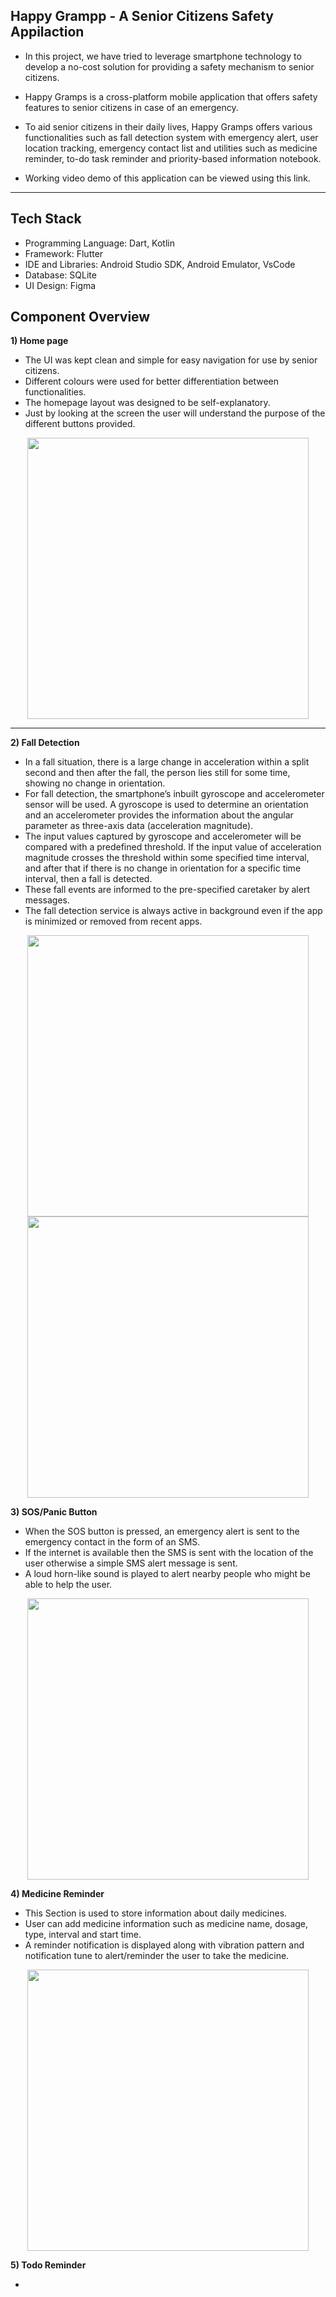 
## Happy Grampp - A Senior Citizens Safety Appilaction




<!-- 
<img src="https://user-images.githubusercontent.com/53030762/182968720-97b146ff-2943-4f64-b133-19d3d11f4fa3.png" align="right" height="280" />
Accidents can happen anytime and as older we get, the harder it becomes to bounce back from them. In such situations, having a safety mechanism not only gives senior citizens a sense of security, but also retains their freedom to perform outdoor activities.   -->

  
- In this project, we have tried to leverage smartphone technology to develop a no-cost solution for providing a safety mechanism to senior citizens.

- Happy Gramps is a cross-platform mobile application that offers safety features to senior citizens in case of an emergency.    
  
- To aid senior citizens in their daily lives, Happy Gramps offers various functionalities such as fall detection system with emergency alert, user location tracking, emergency contact list and utilities such as medicine reminder, to-do task reminder and priority-based information notebook.  
  
- Working video demo of this application can be viewed using this link.



<hr />

## Tech Stack
- Programming Language: Dart, Kotlin
- Framework: Flutter
- IDE and Libraries: Android Studio SDK, Android Emulator, VsCode
- Database: SQLite
- UI Design: Figma

## Component Overview

**1) Home page**

- The UI was kept clean and simple for easy navigation for use by senior citizens.  
- Different colours were used for better differentiation between functionalities.    
- The homepage layout was designed to be self-explanatory.    
- Just by looking at the screen the user will understand the purpose of the different buttons provided.

<div align="center">
  <img src="https://user-images.githubusercontent.com/53030762/182973060-de0277bf-a506-49c2-9f56-701272e064f6.png" align="center" height="450" />
</div>


<hr />

**2) Fall Detection**

- In a fall situation, there is a large change in acceleration within a split second and then after the fall, the person lies still for some time, showing no change in orientation.  
- For fall detection, the smartphone’s inbuilt gyroscope and accelerometer sensor will be used.  A gyroscope is used to determine an orientation and an accelerometer provides the information about the angular parameter as three-axis data (acceleration magnitude).
- The input values captured by gyroscope and accelerometer will be compared with a predefined threshold. If the input value of acceleration magnitude crosses the threshold within some specified time interval, and after that if there is no change in orientation for a specific time interval, then a fall is detected.    
- These fall events are informed to the pre-specified caretaker by alert messages.   
- The fall detection service is always active in background even if the app is minimized or removed from recent apps. 

<div align="center">
  <img src="https://user-images.githubusercontent.com/53030762/182971920-4d6affc9-5dcc-4250-a367-9a5aec9d1d89.png" align="center" height="450" />
  <img src="https://user-images.githubusercontent.com/53030762/182971972-9b7be0f7-a612-41db-acb4-c829b37a1aa3.png" align="center" height="450" />
</div>


**3) SOS/Panic Button**

- When the SOS button is pressed, an emergency alert is sent to the emergency contact in the form of an SMS. 
- If the internet is available then the SMS is sent with the location of the user otherwise a simple SMS alert message is sent. 
- A loud horn-like sound is played to alert nearby people who might be able to help the user.

<div align="center">
  <img src="https://user-images.githubusercontent.com/53030762/182974768-f7592980-bb00-469d-bf57-3755d86fe196.png" height="450" />
</div>

**4) Medicine Reminder**

- This Section is used to store information about daily medicines.  
- User can add medicine information such as medicine name, dosage, type, interval and start time.  
- A reminder notification is displayed along with vibration pattern and notification tune to alert/reminder the user to take the medicine.

<div align="center">
  <img src="https://user-images.githubusercontent.com/53030762/182975266-be56fbb2-5ff2-47ce-ac96-8207d740d90b.png" height="450" />
</div>


**5) Todo Reminder**

- 

